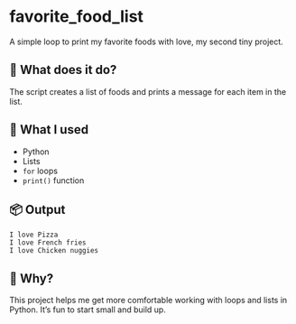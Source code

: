 # favorite_food_list
A simple loop to print my favorite foods with love, my second tiny project.


## 📄 What does it do?

The script creates a list of foods and prints a message for each item in the list.

## 🧠 What I used

- Python
- Lists
- `for` loops
- `print()` function


## 📦 Output

```
I love Pizza
I love French fries
I love Chicken nuggies
```

## 🚀 Why?

This project helps me get more comfortable working with loops and lists in Python. It’s fun to start small and build up.
